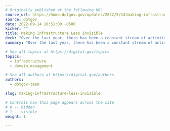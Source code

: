 ```yaml
---
# Originally published at the following URL
source_url: https://home.dotgov.gov/updates/2022/9/14/making-infrastructure-less-invisible
source: dotgov
date: 2022-09-14 16:51:00 -0500
kicker: ""
title: Making Infrastructure Less Invisible
deck: "Over the last year, there has been a constant stream of activity at the .gov registry, but most of it hasn't been on display. This post highlights some of the work to make .gov the most boringly secure, conventionally unconventional domain for governments."
summary: "Over the last year, there has been a constant stream of activity at the .gov registry, but most of it hasn't been on display. This post highlights some of the work to make .gov the most boringly secure, conventionally unconventional domain for governments."

# See all topics at https://digital.gov/topics
topics:
  - infrastructure
  - domain-management

# See all authors at https://digital.gov/authors
authors:
  - dotgov-team

slug: making-infrastructure-less-invisible

# Controls how this page appears across the site
# 0 -- hidden
# 1 -- visible
weight: 1

---
```

